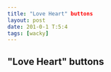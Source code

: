 ```yaml
---
title: "Love Heart" buttons
layout: post
date: 201-0-1 T:5:4
tags: [wacky]
---
```

## "Love Heart" buttons

